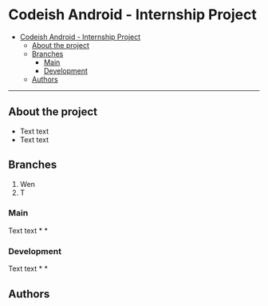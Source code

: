 # Codeish Android - Internship Project

- [Codeish Android - Internship Project](#Codeish-Android---Internship-Project)
  - [About the project](#about-the-project)
  - [Branches](#Branches)
    - [Main](#main)
    - [Development](#development)
  - [Authors](#autors)


***

## About the project
* Text text
* Text text

## Branches
1. Wen
2. T

### Main
Text text
*
*

### Development
Text text
*
*

## Authors


